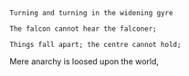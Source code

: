     Turning and turning in the widening gyre

    The falcon cannot hear the falconer;

    Things fall apart; the centre cannot hold;

Mere anarchy is loosed upon the world,
